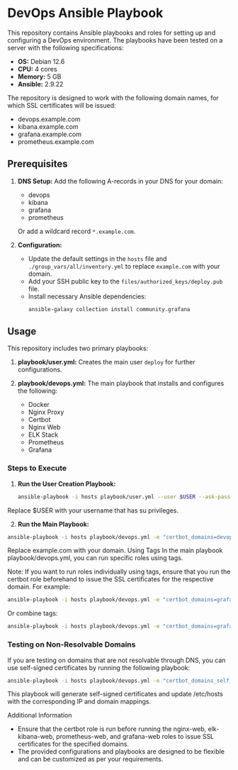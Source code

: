# DevOps Ansible Playbook

This repository contains Ansible playbooks and roles for setting up and configuring a DevOps environment. The playbooks have been tested on a server with the following specifications:
- **OS:** Debian 12.6
- **CPU:** 4 cores
- **Memory:** 5 GB
- **Ansible:** 2.9.22

The repository is designed to work with the following domain names, for which SSL certificates will be issued:
- devops.example.com
- kibana.example.com
- grafana.example.com
- prometheus.example.com

## Prerequisites

1. **DNS Setup:**
   Add the following A-records in your DNS for your domain:
   - devops
   - kibana
   - grafana
   - prometheus

   Or add a wildcard record `*.example.com`.

2. **Configuration:**
   - Update the default settings in the `hosts` file and `./group_vars/all/inventory.yml` to replace `example.com` with your domain.
   - Add your SSH public key to the `files/authorized_keys/deploy.pub` file.
   - Install necessary Ansible dependencies:
     ```sh
     ansible-galaxy collection install community.grafana
     ```

## Usage

This repository includes two primary playbooks:

1. **playbook/user.yml:**
   Creates the main user `deploy` for further configurations.

2. **playbook/devops.yml:**
   The main playbook that installs and configures the following:
   - Docker
   - Nginx Proxy
   - Certbot
   - Nginx Web
   - ELK Stack
   - Prometheus
   - Grafana

### Steps to Execute

1. **Run the User Creation Playbook:**
   ```sh
   ansible-playbook -i hosts playbook/user.yml --user $USER --ask-pass --ask-become-pass

Replace $USER with your username that has su privileges.

2. **Run the Main Playbook:**
  ```sh
  ansible-playbook -i hosts playbook/devops.yml -e "certbot_domains=devops.example.com,kibana.example.com,grafana.example.com,prometheus.example.com"
  ```
Replace example.com with your domain.
Using Tags
In the main playbook playbook/devops.yml, you can run specific roles using tags.

Note:
If you want to run roles individually using tags, ensure that you run the certbot role beforehand to issue the SSL certificates for the respective domain. For example:
```sh
ansible-playbook -i hosts playbook/devops.yml -e "certbot_domains=grafana.example.com" --tags certbot
```
Or combine tags:
```sh
ansible-playbook -i hosts playbook/devops.yml -e "certbot_domains=grafana.example.com" --tags common,docker,nginx-proxy,certbot,prometheus,prometheus-web
```

### Testing on Non-Resolvable Domains

If you are testing on domains that are not resolvable through DNS, you can use self-signed certificates by running the following playbook:

```sh
ansible-playbook -i hosts playbook/devops.yml -e "certbot_domains_self_signed=domain.tld,kibana.domain.tld,grafana.domain.tld,prometheus.domain.tld"
```

This playbook will generate self-signed certificates and update /etc/hosts with the corresponding IP and domain mappings.

Additional Information
* Ensure that the certbot role is run before running the nginx-web, elk-kibana-web, prometheus-web, and grafana-web roles to issue SSL certificates for the specified domains.
* The provided configurations and playbooks are designed to be flexible and can be customized as per your requirements.
